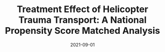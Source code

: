 ---
title: "Treatment Effect of Helicopter Trauma Transport: A National Propensity Score Matched Analysis"
authors: "**Emma Dunne**, Stas Amato, Serena Murphy, Jamie Benson, Turner Osler, David Hosmer, Gary An, Ajai Malhotra"
collection: talks
type: "Poster Presentation"
permalink: /talks/2021-09-aast-heli
venue: "American Association for the Surgery of Trauma Annual Clinical Congress"
date: 2021-09-01
location: "Atlanta, GA."
---